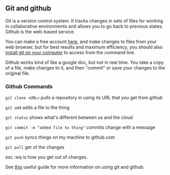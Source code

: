 ## Git and github
Git is a version control system. It tracks changes in sets of files for working in collaborative environments and allows you to go back to previous states. Github is the web-based service. 

You can make a free account [here](https://github.com/join?source=header-home), and make changes to files from your web browser, but for best results and maximum efficiency, you should also [install git on your computer](https://git-scm.com/book/en/v2/Getting-Started-Installing-Git) to access from the command line. 

Github works kind of like a google doc, but not in real time. You take a copy of a file, make changes to it, and then "commit" or save your changes to the original file.

### Github Commands

`git clone <URL>` 
	pulls a repository in using its URL that you get from github
  
`git add` 
	adds a file to the thing
  
`git status` 
	shows what's different between us and the cloud
  
`git commit -m "added file to thing"` 
	commits change with a message
  
`git push` 
	syncs things on my machine to github.com
  
`git pull` 
	get of the changes
	
esc :wq is how you get out of changes.

See [this](https://product.hubspot.com/blog/git-and-github-tutorial-for-beginners) useful guide for more information on using git and github.
